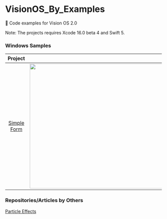 # VisionOS_By_Examples

🥽 Code examples for Vision OS 2.0  

Note: The projects requires Xcode 16.0 beta 4 and Swift 5.  

### Windows Samples
  
|  Project            |               |
|    :----:           |    :----:     |
| [Simple Form](https://github.com/silvinaroldan/BirthDateForm/tree/main)       | <img src="https://github.com/user-attachments/assets/c42f5f00-602b-45a5-b44c-7892741d616f" width="600" height="400"> |



### Repositories/Articles by Others
[Particle Effects ](https://getstream.io/blog/visionos-particle-effects/)
